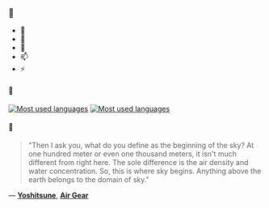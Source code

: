 ### 👋

- 🔭
- 🌱
- 💬
- 📫
- ⚡

#### 🧏

[![Most used languages](https://github-readme-stats-aynah.vercel.app/api/top-langs/?username=aynh&theme=solarized-dark&langs_count=6&layout=compact&hide_title=true)](https://github.com/anuraghazra/github-readme-stats#gh-dark-mode-only)
[![Most used languages](https://github-readme-stats-aynah.vercel.app/api/top-langs/?username=aynh&theme=solarized-light&langs_count=6&layout=compact&hide_title=true)](https://github.com/anuraghazra/github-readme-stats#gh-light-mode-only)

#### 💬

> "Then I ask you, what do you define as the beginning of the sky? At one hundred meter or even one thousand meters, it isn't much different from right here. The sole difference is the air density and water concentration. So, this is where sky begins. Anything above the earth belongs to the domain of sky."

&mdash; [**Yoshitsune**](https://myanimelist.net/character.php?q=Yoshitsune&cat=character), [**Air Gear**](https://myanimelist.net/search/all?q=Air%20Gear&cat=all)
